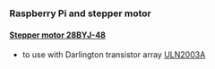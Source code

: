 ### Raspberry Pi and stepper motor

#### [Stepper motor 28BYJ-48](https://github.com/kaulketh/step-motor-stuff/tree/master/SM_28BYJ48)
* to use with Darlington transistor array [ULN2003A](https://en.wikipedia.org/wiki/ULN2003A)
